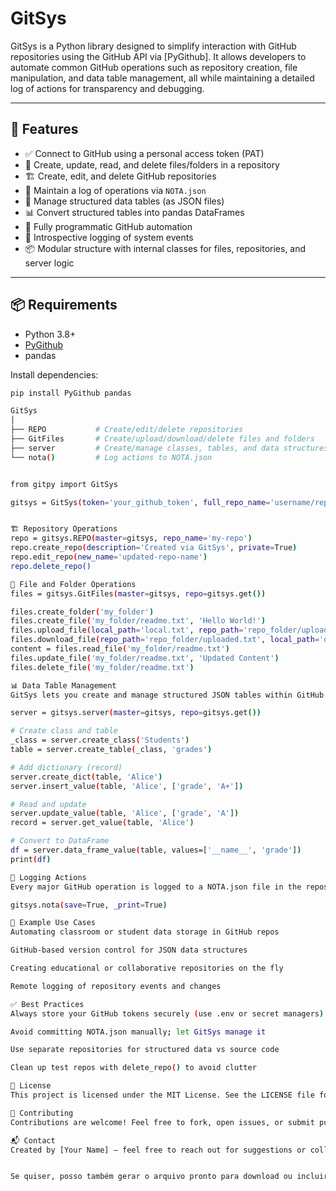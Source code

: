 # GitSys

GitSys is a Python library designed to simplify interaction with GitHub repositories using the GitHub API via [PyGithub]. It allows developers to automate common GitHub operations such as repository creation, file manipulation, and data table management, all while maintaining a detailed log of actions for transparency and debugging.

---

## 🚀 Features

- ✅ Connect to GitHub using a personal access token (PAT)
- 📁 Create, update, read, and delete files/folders in a repository
- 🏗️ Create, edit, and delete GitHub repositories
- 📜 Maintain a log of operations via `NOTA.json`
- 🧾 Manage structured data tables (as JSON files)
- 📊 Convert structured tables into pandas DataFrames
- 🔁 Fully programmatic GitHub automation
- 🧠 Introspective logging of system events
- 📦 Modular structure with internal classes for files, repositories, and server logic

---

## 📦 Requirements

- Python 3.8+
- [PyGithub](https://github.com/PyGithub/PyGithub)
- pandas

Install dependencies:

```bash
pip install PyGithub pandas

GitSys
│
├── REPO           # Create/edit/delete repositories
├── GitFiles       # Create/upload/download/delete files and folders
├── server         # Create/manage classes, tables, and data structures in JSON
└── nota()         # Log actions to NOTA.json


from gitpy import GitSys

gitsys = GitSys(token='your_github_token', full_repo_name='username/repo_name')


🏗️ Repository Operations
repo = gitsys.REPO(master=gitsys, repo_name='my-repo')
repo.create_repo(description='Created via GitSys', private=True)
repo.edit_repo(new_name='updated-repo-name')
repo.delete_repo()

📁 File and Folder Operations
files = gitsys.GitFiles(master=gitsys, repo=gitsys.get())

files.create_folder('my_folder')
files.create_file('my_folder/readme.txt', 'Hello World!')
files.upload_file(local_path='local.txt', repo_path='repo_folder/uploaded.txt')
files.download_file(repo_path='repo_folder/uploaded.txt', local_path='downloaded.txt')
content = files.read_file('my_folder/readme.txt')
files.update_file('my_folder/readme.txt', 'Updated Content')
files.delete_file('my_folder/readme.txt')

📊 Data Table Management
GitSys lets you create and manage structured JSON tables within GitHub repos.

server = gitsys.server(master=gitsys, repo=gitsys.get())

# Create class and table
_class = server.create_class('Students')
table = server.create_table(_class, 'grades')

# Add dictionary (record)
server.create_dict(table, 'Alice')
server.insert_value(table, 'Alice', ['grade', 'A+'])

# Read and update
server.update_value(table, 'Alice', ['grade', 'A'])
record = server.get_value(table, 'Alice')

# Convert to DataFrame
df = server.data_frame_value(table, values=['__name__', 'grade'])
print(df)

📓 Logging Actions
Every major GitHub operation is logged to a NOTA.json file in the repository.

gitsys.nota(save=True, _print=True)

📌 Example Use Cases
Automating classroom or student data storage in GitHub repos

GitHub-based version control for JSON data structures

Creating educational or collaborative repositories on the fly

Remote logging of repository events and changes

✅ Best Practices
Always store your GitHub tokens securely (use .env or secret managers)

Avoid committing NOTA.json manually; let GitSys manage it

Use separate repositories for structured data vs source code

Clean up test repos with delete_repo() to avoid clutter

📄 License
This project is licensed under the MIT License. See the LICENSE file for more information.

🤝 Contributing
Contributions are welcome! Feel free to fork, open issues, or submit pull requests. If you have feature requests or want to integrate GitSys into larger automation pipelines, open a discussion.

📬 Contact
Created by [Your Name] — feel free to reach out for suggestions or collaboration.


Se quiser, posso também gerar o arquivo pronto para download ou incluir instruções de testes unitários/documentação automática. É só avisar!
